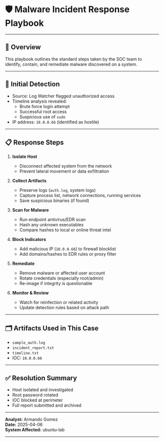 # 🛡️ Malware Incident Response Playbook

---

## 🧠 Overview

This playbook outlines the standard steps taken by the SOC team to identify, contain, and remediate malware discovered on a system.

---

## 🚨 Initial Detection

- Source: Log Watcher flagged unauthorized access
- Timeline analysis revealed:
  - Brute force login attempt
  - Successful root access
  - Suspicious use of `sudo`
- IP address: `10.0.0.66` (identified as hostile)

---

## 📋 Response Steps

1. **Isolate Host**
   - Disconnect affected system from the network
   - Prevent lateral movement or data exfiltration

2. **Collect Artifacts**
   - Preserve logs (`auth.log`, system logs)
   - Capture process list, network connections, running services
   - Save suspicious binaries (if found)

3. **Scan for Malware**
   - Run endpoint antivirus/EDR scan
   - Hash any unknown executables
   - Compare hashes to local or online threat intel

4. **Block Indicators**
   - Add malicious IP (`10.0.0.66`) to firewall blocklist
   - Add domains/hashes to EDR rules or proxy filter

5. **Remediate**
   - Remove malware or affected user account
   - Rotate credentials (especially root/admin)
   - Re-image if integrity is questionable

6. **Monitor & Review**
   - Watch for reinfection or related activity
   - Update detection rules based on attack path

---

## 🗂️ Artifacts Used in This Case

- `sample_auth.log`
- `incident_report.txt`
- `timeline.txt`
- IOC: `10.0.0.66`

---

## ✅ Resolution Summary

- Host isolated and investigated
- Root password rotated
- IOC blocked at perimeter
- Full report submitted and archived

---

**Analyst:** Armando Gomez  
**Date:** 2025-04-06  
**System Affected:** ubuntu-lab

---
